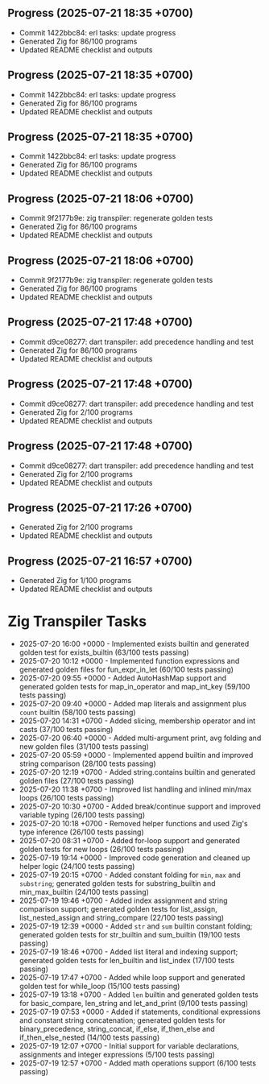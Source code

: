 ## Progress (2025-07-21 18:35 +0700)
- Commit 1422bbc84: erl tasks: update progress
- Generated Zig for 86/100 programs
- Updated README checklist and outputs

## Progress (2025-07-21 18:35 +0700)
- Commit 1422bbc84: erl tasks: update progress
- Generated Zig for 86/100 programs
- Updated README checklist and outputs

## Progress (2025-07-21 18:35 +0700)
- Commit 1422bbc84: erl tasks: update progress
- Generated Zig for 86/100 programs
- Updated README checklist and outputs

## Progress (2025-07-21 18:06 +0700)
- Commit 9f2177b9e: zig transpiler: regenerate golden tests
- Generated Zig for 86/100 programs
- Updated README checklist and outputs

## Progress (2025-07-21 18:06 +0700)
- Commit 9f2177b9e: zig transpiler: regenerate golden tests
- Generated Zig for 86/100 programs
- Updated README checklist and outputs

## Progress (2025-07-21 17:48 +0700)
- Commit d9ce08277: dart transpiler: add precedence handling and test
- Generated Zig for 86/100 programs
- Updated README checklist and outputs

## Progress (2025-07-21 17:48 +0700)
- Commit d9ce08277: dart transpiler: add precedence handling and test
- Generated Zig for 2/100 programs
- Updated README checklist and outputs

## Progress (2025-07-21 17:48 +0700)
- Commit d9ce08277: dart transpiler: add precedence handling and test
- Generated Zig for 2/100 programs
- Updated README checklist and outputs

## Progress (2025-07-21 17:26 +0700)
- Generated Zig for 2/100 programs
- Updated README checklist and outputs
## Progress (2025-07-21 16:57 +0700)
- Generated Zig for 1/100 programs
- Updated README checklist and outputs

# Zig Transpiler Tasks

- 2025-07-20 16:00 +0000 - Implemented exists builtin and generated golden test for exists_builtin (63/100 tests passing)
- 2025-07-20 10:12 +0000 - Implemented function expressions and generated golden files for fun_expr_in_let (60/100 tests passing)
- 2025-07-20 09:55 +0000 - Added AutoHashMap support and generated golden tests for map_in_operator and map_int_key (59/100 tests passing)
- 2025-07-20 09:40 +0000 - Added map literals and assignment plus `count` builtin (58/100 tests passing)
- 2025-07-20 14:31 +0700 - Added slicing, membership operator and int casts (37/100 tests passing)
- 2025-07-20 06:40 +0000 - Added multi-argument print, avg folding and new golden files (31/100 tests passing)
- 2025-07-20 05:59 +0000 - Implemented append builtin and improved string comparison (28/100 tests passing)
- 2025-07-20 12:19 +0700 - Added string.contains builtin and generated golden files (27/100 tests passing)
- 2025-07-20 11:38 +0700 - Improved list handling and inlined min/max loops (26/100 tests passing)
- 2025-07-20 10:30 +0700 - Added break/continue support and improved variable typing (26/100 tests passing)
- 2025-07-20 10:18 +0700 - Removed helper functions and used Zig's type inference (26/100 tests passing)
- 2025-07-20 08:31 +0700 - Added for-loop support and generated golden tests for new loops (26/100 tests passing)
- 2025-07-19 19:14 +0000 - Improved code generation and cleaned up helper logic (24/100 tests passing)
- 2025-07-19 20:15 +0700 - Added constant folding for `min`, `max` and `substring`; generated golden tests for substring_builtin and min_max_builtin (24/100 tests passing)
- 2025-07-19 19:46 +0700 - Added index assignment and string comparison support; generated golden tests for list_assign, list_nested_assign and string_compare (22/100 tests passing)
- 2025-07-19 12:39 +0000 - Added `str` and `sum` builtin constant folding; generated golden tests for str_builtin and sum_builtin (19/100 tests passing)
- 2025-07-19 18:46 +0700 - Added list literal and indexing support; generated golden tests for len_builtin and list_index (17/100 tests passing)
- 2025-07-19 17:47 +0700 - Added while loop support and generated golden test for while_loop (15/100 tests passing)
- 2025-07-19 13:18 +0700 - Added `len` builtin and generated golden tests for basic_compare, len_string and let_and_print (9/100 tests passing)
- 2025-07-19 07:53 +0000 - Added if statements, conditional expressions and constant string concatenation; generated golden tests for binary_precedence, string_concat, if_else, if_then_else and if_then_else_nested (14/100 tests passing)
- 2025-07-19 12:07 +0700 - Initial support for variable declarations, assignments and integer expressions (5/100 tests passing)
- 2025-07-19 12:57 +0700 - Added math operations support (6/100 tests passing)
